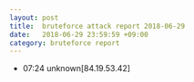 ```yaml
---
layout: post
title:  bruteforce attack report 2018-06-29
date:   2018-06-29 23:59:59 +09:00
category: bruteforce report
---
```


* 07:24 unknown[84.19.53.42]
